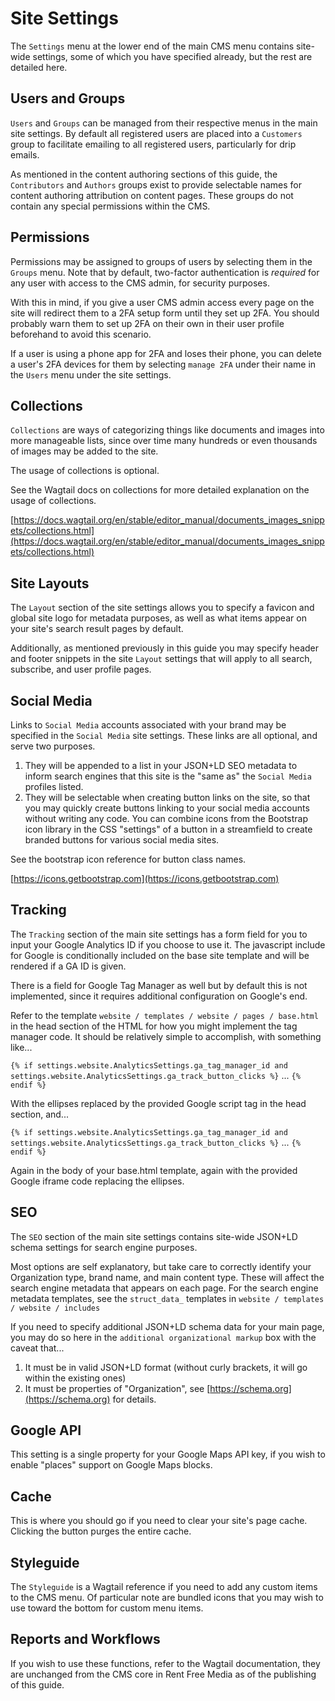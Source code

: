 # Site Settings

The `Settings` menu at the lower end of the main CMS menu contains site-wide settings, some of which you have specified already, but the rest are detailed here.

## Users and Groups

`Users` and `Groups` can be managed from their respective menus in the main site settings.  By default all registered users are placed into a `Customers` group to facilitate emailing to all registered users, particularly for drip emails.

As mentioned in the content authoring sections of this guide, the `Contributors` and `Authors` groups exist to provide selectable names for content authoring attribution on content pages.  These groups do not contain any special permissions within the CMS.

## Permissions

Permissions may be assigned to groups of users by selecting them in the `Groups` menu.  Note that by default, two-factor authentication is *required* for any user with access to the CMS admin, for security purposes.

With this in mind, if you give a user CMS admin access every page on the site will redirect them to a 2FA setup form until they set up 2FA.  You should probably warn them to set up 2FA on their own in their user profile beforehand to avoid this scenario.

If a user is using a phone app for 2FA and loses their phone, you can delete a user's 2FA devices for them by selecting `manage 2FA` under their name in the `Users` menu under the site settings.

## Collections

`Collections` are ways of categorizing things like documents and images into more manageable lists, since over time many hundreds or even thousands of images may be added to the site.

The usage of collections is optional.

See the Wagtail docs on collections for more detailed explanation on the usage of collections.

[https://docs.wagtail.org/en/stable/editor_manual/documents_images_snippets/collections.html](https://docs.wagtail.org/en/stable/editor_manual/documents_images_snippets/collections.html)

## Site Layouts

The `Layout` section of the site settings allows you to specify a favicon and global site logo for metadata purposes, as well as what items appear on your site's search result pages by default.

Additionally, as mentioned previously in this guide you may specify header and footer snippets in the site `Layout` settings that will apply to all search, subscribe, and user profile pages.

## Social Media

Links to `Social Media` accounts associated  with your brand may be specified in the `Social Media` site settings. These links are all optional, and serve two purposes.

1. They will be appended to a list in your JSON+LD SEO metadata to inform search engines that this site is the "same as" the `Social Media` profiles listed.
2. They will be selectable when creating button links on the site, so that you may quickly create buttons linking to your social media accounts without writing any code. You can combine icons from the Bootstrap icon library in the CSS "settings" of a button in a streamfield to create branded buttons for various social media sites.

See the bootstrap icon reference for button class names.

[https://icons.getbootstrap.com](https://icons.getbootstrap.com)

## Tracking

The `Tracking` section of the main site settings has a form field for you to input your Google Analytics ID if you choose to use it.  The javascript include for Google is conditionally included on the base site template and will be rendered if a GA ID is given.

There is a field for Google Tag Manager as well but by default this is not implemented, since it requires additional configuration on Google's end.

Refer to the template `website / templates / website / pages / base.html` in the head section of the HTML for how you might implement the tag manager code. It should be relatively simple to accomplish, with something like...

`{% if settings.website.AnalyticsSettings.ga_tag_manager_id and settings.website.AnalyticsSettings.ga_track_button_clicks %}`
...
`{% endif %}`

With the ellipses replaced by the provided Google script tag in the head section, and...

`{% if settings.website.AnalyticsSettings.ga_tag_manager_id and settings.website.AnalyticsSettings.ga_track_button_clicks %}`
...
`{% endif %}`

Again in the body of your base.html template, again with the provided Google iframe code replacing the ellipses.

## SEO

The `SEO` section of the main site settings contains site-wide JSON+LD schema settings for search engine purposes. 

Most options are self explanatory, but take care to correctly identify your Organization type, brand name, and main content type. These will affect the search engine metadata that appears on each page.  For the search engine metadata templates, see the `struct_data_` templates in `website / templates / website / includes`

If you need to specify additional JSON+LD schema data for your main page, you may do so here in the `additional organizational markup` box with the caveat that...

1. It must be in valid JSON+LD format (without curly brackets, it will go within the existing ones)
2. It must be properties of "Organization", see [https://schema.org](https://schema.org) for details.

## Google API

This setting is a single property for your Google Maps API key, if you wish to enable "places" support on Google Maps blocks.

## Cache

This is where you should go if you need to clear your site's page cache. Clicking the button purges the entire cache.

## Styleguide

The `Styleguide` is a Wagtail reference if you need to add any custom items to the CMS menu.  Of particular note are bundled icons that you may wish to use toward the bottom for custom menu items.

## Reports and Workflows

If you wish to use these functions, refer to the Wagtail documentation, they are unchanged from the CMS core in Rent Free Media as of the publishing of this guide.

